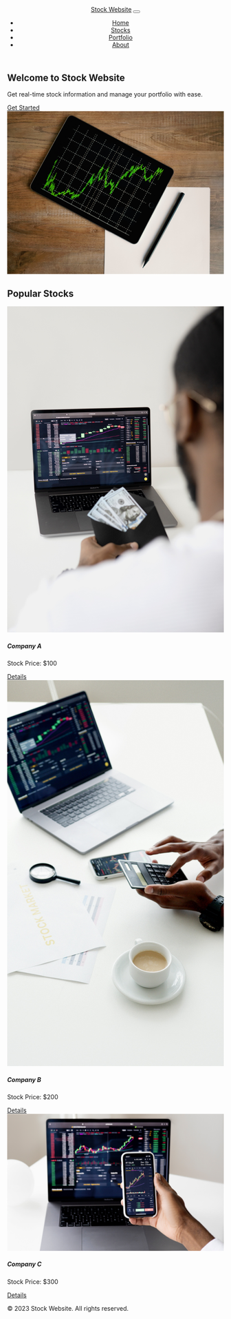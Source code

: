 <!DOCTYPE html>
<html lang="en">

<head>
  <meta charset="UTF-8">
  <meta name="viewport" content="width=device-width, initial-scale=1.0">
  <title>Stock Website</title>
  <link rel="stylesheet" href="https://stackpath.bootstrapcdn.com/bootstrap/4.5.2/css/bootstrap.min.css">
</head>

<body>
  <header>
    <nav class="navbar navbar-expand-lg navbar-dark bg-dark">
      <div class="container">
        <a class="navbar-brand" href="#">Stock Website</a>
        <button class="navbar-toggler" type="button" data-toggle="collapse" data-target="#navbarNav"
          aria-controls="navbarNav" aria-expanded="false" aria-label="Toggle navigation">
          <span class="navbar-toggler-icon"></span>
        </button>
        <div class="collapse navbar-collapse" id="navbarNav">
          <ul class="navbar-nav ml-auto">
            <li class="nav-item">
              <a class="nav-link" href="#">Home</a>
            </li>
            <li class="nav-item">
              <a class="nav-link" href="#">Stocks</a>
            </li>
            <li class="nav-item">
              <a class="nav-link" href="#">Portfolio</a>
            </li>
            <li class="nav-item">
              <a class="nav-link" href="#">About</a>
            </li>
          </ul>
        </div>
      </div>
    </nav>
  </header>

  <section class="hero">
    <div class="container">
      <div class="row">
        <div class="col-md-6">
          <h1 class="display-4">Welcome to Stock Website</h1>
          <p class="lead">Get real-time stock information and manage your portfolio with ease.</p>
          <a href="#" class="btn btn-primary">Get Started</a>
        </div>
        <div class="col-md-6">
          <img src="/assets/img/stock.jpg" alt="Stock Image" class="img-fluid">
        </div>
      </div>
    </div>
  </section>

  <section class="stocks">
    <div class="container">
      <h2 class="text-center mb-5">Popular Stocks</h2>
      <div class="row">
        <div class="col-md-4">
          <div class="card mb-4">
            <img src="/assets/img/stock1.jpg" class="card-img-top" alt="Stock 1">
            <div class="card-body">
              <h5 class="card-title">Company A</h5>
              <p class="card-text">Stock Price: $100</p>
              <a href="#" class="btn btn-primary">Details</a>
            </div>
          </div>
        </div>
        <div class="col-md-4">
          <div class="card mb-4">
            <img src="/assets/img/stock2.jpg" class="card-img-top" alt="Stock 2">
            <div class="card-body">
              <h5 class="card-title">Company B</h5>
              <p class="card-text">Stock Price: $200</p>
              <a href="#" class="btn btn-primary">Details</a>
            </div>
          </div>
        </div>
        <div class="col-md-4">
          <div class="card mb-4">
            <img src="/assets/img/stock3.jpg" class="card-img-top" alt="Stock 3">
            <div class="card-body">
              <h5 class="card-title">Company C</h5>
              <p class="card-text">Stock Price: $300</p>
              <a href="#" class="btn btn-primary">Details</a>
            </div>
          </div>
        </div>
      </div>
    </div>
  </section>

  <footer class="bg-dark text-white text-center py-3">
    <p>&copy; 2023 Stock Website. All rights reserved.</p>
  </footer>

  <script src="https://code.jquery.com/jquery-3.5.1.slim.min.js"></script>
  <script src="https://cdn.jsdelivr.net/npm/@popperjs/core@2.5.4/dist/umd/popper.min.js"></script>
  <script src="https://stackpath.bootstrapcdn.com/bootstrap/4.5.2/js/bootstrap.min.js"></script>
</body>

</html>
